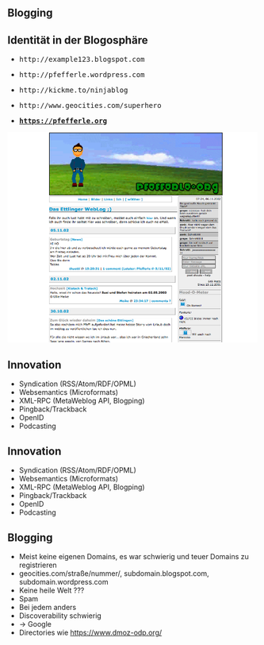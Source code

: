 <!-- Matthias Pfefferle -->

<section data-markdown>

# Blogging

</section>

<section data-markdown>

## Identität in der Blogosphäre

- <pre>http://example123.blogspot.com</pre> <!-- .element: class="fragment" -->
- <pre>http://pfefferle.wordpress.com</pre> <!-- .element: class="fragment" -->
- <pre>http://kickme.to/ninjablog</pre> <!-- .element: class="fragment" -->
- <pre>http://www.geocities.com/superhero</pre> <!-- .element: class="fragment" -->
- **<pre>https://pfefferle.org</pre>** <!-- .element: class="fragment" -->

</section>

<section data-markdown data-background-color="white">

![pfefferle.org](img/pfefferle-org-screenshot-2002.png)

</section>

<section data-markdown>

## Innovation

- Syndication (RSS/Atom/RDF/OPML)
- Websemantics (Microformats)
- XML-RPC (MetaWeblog API, Blogping)
- Pingback/Trackback
- OpenID
- Podcasting

</section>

<section data-markdown>

## Innovation

- Syndication (RSS/Atom/RDF/OPML)
- Websemantics (Microformats)
- XML-RPC (MetaWeblog API, Blogping)
- Pingback/Trackback
- OpenID
- Podcasting

</section>

<section data-markdown>

# Blogging

- Meist keine eigenen Domains, es war schwierig und teuer Domains zu registrieren
- geocities.com/straße/nummer/, subdomain.blogspot.com, subdomain.wordpress.com
- Keine heile Welt ???
- Spam
- Bei jedem anders
- Discoverability schwierig
- → Google
- Directories wie https://www.dmoz-odp.org/

</section>
